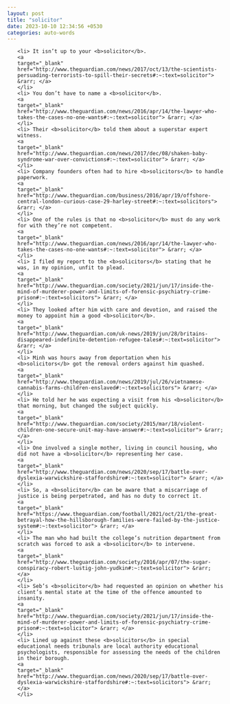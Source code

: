 ```yaml
---
layout: post
title: "solicitor"
date: 2023-10-10 12:34:56 +0530
categories: auto-words
---
```

<ol>

    <li> It isn’t up to your <b>solicitor</b>.
    <a 
    target="_blank" 
    href="http://www.theguardian.com/news/2017/oct/13/the-scientists-persuading-terrorists-to-spill-their-secrets#:~:text=solicitor"> &rarr; </a>
    </li>
    <li> You don’t have to name a <b>solicitor</b>.
    <a 
    target="_blank" 
    href="http://www.theguardian.com/news/2016/apr/14/the-lawyer-who-takes-the-cases-no-one-wants#:~:text=solicitor"> &rarr; </a>
    </li>
    <li> Their <b>solicitor</b> told them about a superstar expert witness.
    <a 
    target="_blank" 
    href="http://www.theguardian.com/news/2017/dec/08/shaken-baby-syndrome-war-over-convictions#:~:text=solicitor"> &rarr; </a>
    </li>
    <li> Company founders often had to hire <b>solicitors</b> to handle paperwork.
    <a 
    target="_blank" 
    href="http://www.theguardian.com/business/2016/apr/19/offshore-central-london-curious-case-29-harley-street#:~:text=solicitors"> &rarr; </a>
    </li>
    <li> One of the rules is that no <b>solicitor</b> must do any work for with they’re not competent.
    <a 
    target="_blank" 
    href="http://www.theguardian.com/news/2016/apr/14/the-lawyer-who-takes-the-cases-no-one-wants#:~:text=solicitor"> &rarr; </a>
    </li>
    <li> I filed my report to the <b>solicitors</b> stating that he was, in my opinion, unfit to plead.
    <a 
    target="_blank" 
    href="http://www.theguardian.com/society/2021/jun/17/inside-the-mind-of-murderer-power-and-limits-of-forensic-psychiatry-crime-prison#:~:text=solicitors"> &rarr; </a>
    </li>
    <li> They looked after him with care and devotion, and raised the money to appoint him a good <b>solicitor</b>.
    <a 
    target="_blank" 
    href="http://www.theguardian.com/uk-news/2019/jun/28/britains-disappeared-indefinite-detention-refugee-tales#:~:text=solicitor"> &rarr; </a>
    </li>
    <li> Minh was hours away from deportation when his <b>solicitors</b> got the removal orders against him quashed.
    <a 
    target="_blank" 
    href="http://www.theguardian.com/news/2019/jul/26/vietnamese-cannabis-farms-children-enslaved#:~:text=solicitors"> &rarr; </a>
    </li>
    <li> He told her he was expecting a visit from his <b>solicitor</b> that morning, but changed the subject quickly.
    <a 
    target="_blank" 
    href="http://www.theguardian.com/society/2015/mar/18/violent-children-one-secure-unit-may-have-answer#:~:text=solicitor"> &rarr; </a>
    </li>
    <li> One involved a single mother, living in council housing, who did not have a <b>solicitor</b> representing her case.
    <a 
    target="_blank" 
    href="http://www.theguardian.com/news/2020/sep/17/battle-over-dyslexia-warwickshire-staffordshire#:~:text=solicitor"> &rarr; </a>
    </li>
    <li> So, a <b>solicitor</b> can be aware that a miscarriage of justice is being perpetrated, and has no duty to correct it.
    <a 
    target="_blank" 
    href="https://www.theguardian.com/football/2021/oct/21/the-great-betrayal-how-the-hillsborough-families-were-failed-by-the-justice-system#:~:text=solicitor"> &rarr; </a>
    </li>
    <li> The man who had built the college’s nutrition department from scratch was forced to ask a <b>solicitor</b> to intervene.
    <a 
    target="_blank" 
    href="http://www.theguardian.com/society/2016/apr/07/the-sugar-conspiracy-robert-lustig-john-yudkin#:~:text=solicitor"> &rarr; </a>
    </li>
    <li> Seb’s <b>solicitor</b> had requested an opinion on whether his client’s mental state at the time of the offence amounted to insanity.
    <a 
    target="_blank" 
    href="http://www.theguardian.com/society/2021/jun/17/inside-the-mind-of-murderer-power-and-limits-of-forensic-psychiatry-crime-prison#:~:text=solicitor"> &rarr; </a>
    </li>
    <li> Lined up against these <b>solicitors</b> in special educational needs tribunals are local authority educational psychologists, responsible for assessing the needs of the children in their borough.
    <a 
    target="_blank" 
    href="http://www.theguardian.com/news/2020/sep/17/battle-over-dyslexia-warwickshire-staffordshire#:~:text=solicitors"> &rarr; </a>
    </li>